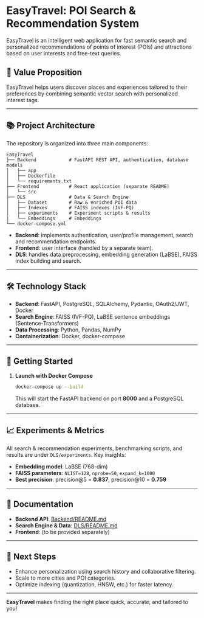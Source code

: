 # EasyTravel: POI Search & Recommendation System

EasyTravel is an intelligent web application for fast semantic search and personalized recommendations of points of interest (POIs) and attractions based on user interests and free-text queries.

## 📌 Value Proposition

EasyTravel helps users discover places and experiences tailored to their preferences by combining semantic vector search with personalized interest tags.

---

## 📚 Project Architecture

The repository is organized into three main components:

```
EasyTravel
├── Backend            # FastAPI REST API, authentication, database models
│   ├── app
│   ├── Dockerfile
│   └── requirements.txt
├── Frontend           # React application (separate README)
│   └── src
├── DLS                # Data & Search Engine
│   ├── Dataset        # Raw & enriched POI data
│   ├── Indexes        # FAISS indexes (IVF-PQ)
│   ├── experiments    # Experiment scripts & results
|   └── Embeddings     # Embeddings
└── docker-compose.yml
```

* **Backend**: implements authentication, user/profile management, search and recommendation endpoints.
* **Frontend**: user interface (handled by a separate team).
* **DLS**: handles data preprocessing, embedding generation (LaBSE), FAISS index building and search.

---

## 🛠️ Technology Stack

* **Backend**: FastAPI, PostgreSQL, SQLAlchemy, Pydantic, OAuth2/JWT, Docker
* **Search Engine**: FAISS (IVF-PQ), LaBSE sentence embeddings (Sentence-Transformers)
* **Data Processing**: Python, Pandas, NumPy
* **Containerization**: Docker, docker-compose

---

## 🚀 Getting Started

1. **Launch with Docker Compose**

   ```bash
   docker-compose up --build
   ```

   This will start the FastAPI backend on port **8000** and a PostgreSQL database.

---

## 📈 Experiments & Metrics

All search & recommendation experiments, benchmarking scripts, and results are under `DLS/experiments`. Key insights:

* **Embedding model**: LaBSE (768-dim)
* **FAISS parameters**: `NLIST=128`, `nprobe=50`, `expand_k=1000`
* **Best precision**: precision\@5 = **0.837**, precision\@10 = **0.759**

---

## 🔗 Documentation

* **Backend API**: [Backend/README.md](Backend/README.md)
* **Search Engine & Data**: [DLS/README.md](DLS/README.md)
* **Frontend**: (to be provided separately)

---

## 🎯 Next Steps

* Enhance personalization using search history and collaborative filtering.
* Scale to more cities and POI categories.
* Optimize indexing (quantization, HNSW, etc.) for faster latency.

---

**EasyTravel** makes finding the right place quick, accurate, and tailored to you!
